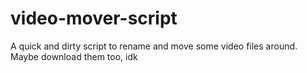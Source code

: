 # video-mover-script
A quick and dirty script to rename and move some video files around. Maybe download them too, idk
